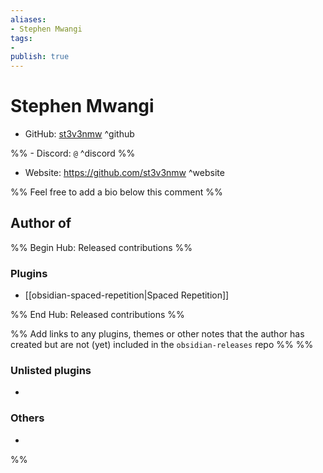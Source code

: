```yaml
---
aliases:
- Stephen Mwangi
tags: 
- 
publish: true
---
```


# Stephen Mwangi

- GitHub: [st3v3nmw](https://github.com/st3v3nmw/) ^github

%% - Discord: `@` ^discord %%

- Website: <https://github.com/st3v3nmw> ^website

<!-- - [[Publish sites|Publish site]]: ^publish -->

%% Feel free to add a bio below this comment %%


## Author of

%% Begin Hub: Released contributions %%
### Plugins
- [[obsidian-spaced-repetition|Spaced Repetition]]

%% End Hub: Released contributions %%

%% Add links to any plugins, themes or other notes that the author has created but are not (yet) included in the `obsidian-releases` repo %%
%%
### Unlisted plugins

- 

### Others

- 
%%

<!--
## Sponsor this author

- [[GitHub sponsors]]: [Sponsor @st3v3nmw on GitHub Sponsors](https://github.com/sponsors/st3v3nmw) ^github-sponsor
- [[Buy me a coffee]]: ^buy-me-a-coffee
- [[PayPal]]: ^paypal
- [[Patreon]]: ^patreon

-->

<!--
## Follow this author

- [[YouTube Channels|On YouTube]]: ^youtube
- Twitter: ^twitter
- ...
-->